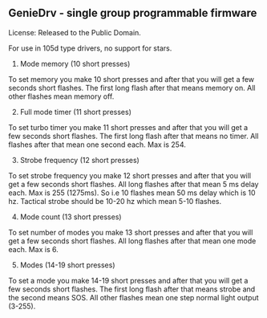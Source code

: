 GenieDrv - single group programmable firmware
-----------------------------------------------

License: Released to the Public Domain.

For use in 105d type drivers, no support for stars.

1. Mode memory (10 short presses)

 To set memory you make 10 short presses and after that you will get a few seconds short flashes.
The first long flash after that means memory on. All other flashes mean memory off.

2. Full mode timer (11 short presses)

 To set turbo timer you make 11 short presses and after that you will get a few seconds short flashes.
The first long flash after that means no timer. All flashes after that mean one second each. Max is 254.

3. Strobe frequency (12 short presses)

 To set strobe frequency you make 12 short presses and after that you will get a few seconds short flashes.
All long flashes after that mean 5 ms delay each. Max is 255 (1275ms).
So i.e 10 flashes mean 50 ms delay which is 10 hz.
Tactical strobe should be 10-20 hz which mean 5-10 flashes.

4. Mode count (13 short presses)

 To set number of modes you make 13 short presses and after that you will get a few seconds short flashes.
All long flashes after that mean one mode each. Max is 6.

5. Modes (14-19 short presses)

 To set a mode you make 14-19 short presses and after that you will get a few seconds short flashes.
The first long flash after that means strobe and the second means SOS. All other flashes mean one step
normal light output (3-255).

